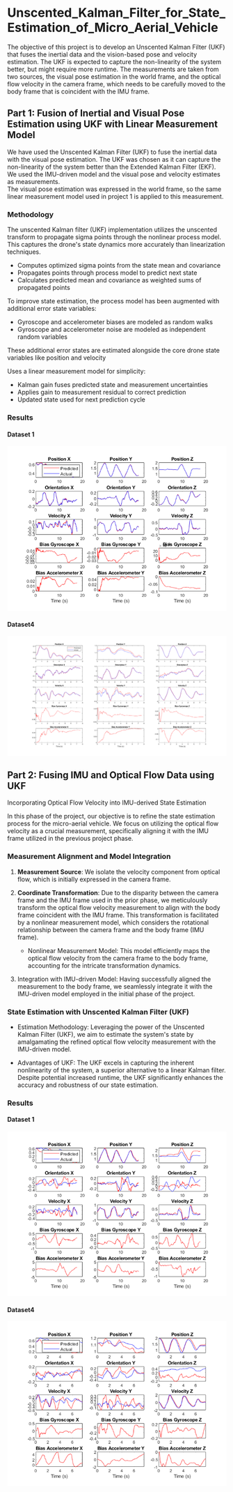 # Unscented_Kalman_Filter_for_State_Estimation_of_Micro_Aerial_Vehicle

The objective of this project is to develop an Unscented Kalman Filter (UKF) that fuses the inertial data and the
vision-based pose and velocity estimation. The UKF is expected to capture the non-linearity of the system better,
but might require more runtime. The measurements are taken from two sources, the visual pose estimation in the
world frame, and the optical flow velocity in the camera frame, which needs to be carefully moved to the body frame
that is coincident with the IMU frame.

## Part 1: Fusion of Inertial and Visual Pose Estimation using UKF with Linear Measurement Model
We have used the Unscented Kalman Filter (UKF) to fuse the inertial data with the visual pose estimation. The
UKF was chosen as it can capture the non-linearity of the system better than the Extended Kalman Filter (EKF).
We used the IMU-driven model and the visual pose and velocity estimates as measurements.<br>
The visual pose estimation was expressed in the world frame, so the same linear measurement model used in project
1 is applied to this measurement.

### Methodology
The unscented Kalman filter (UKF) implementation utilizes the unscented transform to propagate sigma points through the nonlinear process model. This captures the drone's state dynamics more accurately than linearization techniques. <br>
  * Computes optimized sigma points from the state mean and covariance 
  * Propagates points through process model to predict next state 
  * Calculates predicted mean and covariance as weighted sums of propagated points

To improve state estimation, the process model has been augmented with additional error state variables: <br>

  * Gyroscope and accelerometer biases are modeled as random walks 
  * Gyroscope and accelerometer noise are modeled as independent random variables 
  
  
These additional error states are estimated alongside the core drone state variables like position and velocity

Uses a linear measurement model for simplicity:
  * Kalman gain fuses predicted state and measurement uncertainties
  * Applies gain to measurement residual to correct prediction
  * Updated state used for next prediction cycle

### Results
#### Dataset 1
![alt text](https://github.com/somikdhar729/Unscented_Kalman_Filter_for_State_Estimation_of_Micro_Aerial_Vehicle/blob/main/part1_dataset1.png?raw=true)

#### Dataset4
![alt text](https://github.com/somikdhar729/Unscented_Kalman_Filter_for_State_Estimation_of_Micro_Aerial_Vehicle/blob/main/part1_dataset4.png?raw=true)

## Part 2: Fusing IMU and Optical Flow Data using UKF
Incorporating Optical Flow Velocity into IMU-derived State Estimation

In this phase of the project, our objective is to refine the state estimation process for the micro-aerial vehicle. We focus on utilizing the optical flow velocity as a crucial measurement, specifically aligning it with the IMU frame utilized in the previous project phase.

### Measurement Alignment and Model Integration
1. **Measurement Source**: We isolate the velocity component from optical flow, which is initially expressed in the camera frame.

2. **Coordinate Transformation**: Due to the disparity between the camera frame and the IMU frame used in the prior phase, we meticulously transform the optical flow velocity measurement to align with the body frame coincident with the IMU frame. This transformation is facilitated by a nonlinear measurement model, which considers the rotational relationship between the camera frame and the body frame (IMU frame).
   * Nonlinear Measurement Model: This model efficiently maps the optical flow velocity from the camera frame to the body frame, accounting for the intricate transformation dynamics.

3. Integration with IMU-driven Model: Having successfully aligned the measurement to the body frame, we seamlessly integrate it with the IMU-driven model employed in the initial phase of the project.

### State Estimation with Unscented Kalman Filter (UKF)
* Estimation Methodology: Leveraging the power of the Unscented Kalman Filter (UKF), we aim to estimate the system's state by amalgamating the refined optical flow velocity measurement with the IMU-driven model.

* Advantages of UKF: The UKF excels in capturing the inherent nonlinearity of the system, a superior alternative to a linear Kalman filter. Despite potential increased runtime, the UKF significantly enhances the accuracy and robustness of our state estimation.

### Results
#### Dataset 1
![alt text](https://github.com/somikdhar729/Unscented_Kalman_Filter_for_State_Estimation_of_Micro_Aerial_Vehicle/blob/main/part2_dataset1.png?raw=true)

#### Dataset4
![alt text](https://github.com/somikdhar729/Unscented_Kalman_Filter_for_State_Estimation_of_Micro_Aerial_Vehicle/blob/main/part2_dataset4.png?raw=true)
